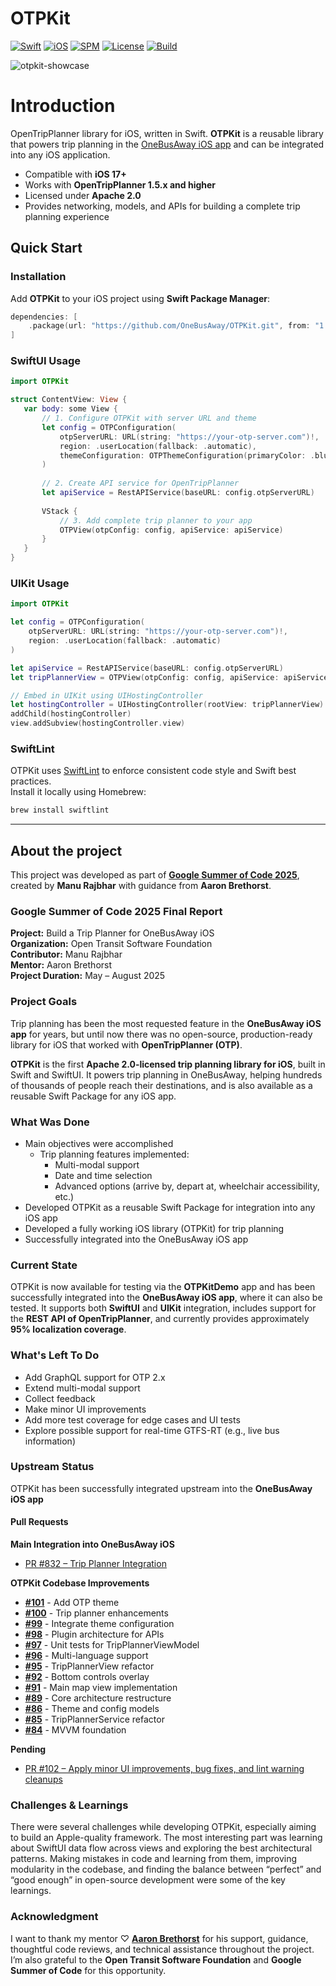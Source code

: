 # OTPKit

[![Swift](https://img.shields.io/badge/Swift-5.9-orange.svg)](https://swift.org)
[![iOS](https://img.shields.io/badge/iOS-17.0%2B-lightgrey.svg)](https://developer.apple.com/ios/)
[![SPM](https://img.shields.io/badge/SPM-Supported-brightgreen.svg)](https://swift.org/package-manager/)
[![License](https://img.shields.io/badge/License-Apache%202.0-blue.svg)](LICENSE)
[![Build](https://github.com/OneBusAway/otpkit/actions/workflows/ci.yml/badge.svg)](https://github.com/OneBusAway/otpkit/actions)


![otpkit-showcase](https://github.com/user-attachments/assets/c5f819f0-4803-4a6e-86df-55f2677499c3)



# Introduction
OpenTripPlanner library for iOS, written in Swift.
**OTPKit** is a reusable library that powers trip planning in the [OneBusAway iOS app](https://github.com/OneBusAway/onebusaway-ios) and can be integrated into any iOS application.  

- Compatible with **iOS 17+**  
- Works with **OpenTripPlanner 1.5.x and higher**
- Licensed under **Apache 2.0**  
- Provides networking, models, and APIs for building a complete trip planning experience

## Quick Start

### Installation

Add **OTPKit** to your iOS project using **Swift Package Manager**:  

```swift
dependencies: [
    .package(url: "https://github.com/OneBusAway/OTPKit.git", from: "1.0.0")
]
``` 
### SwiftUI Usage
```swift
import OTPKit

struct ContentView: View {
   var body: some View {
       // 1. Configure OTPKit with server URL and theme
       let config = OTPConfiguration(
           otpServerURL: URL(string: "https://your-otp-server.com")!,
           region: .userLocation(fallback: .automatic),
           themeConfiguration: OTPThemeConfiguration(primaryColor: .blue, secondaryColor: .gray)
       )
       
       // 2. Create API service for OpenTripPlanner
       let apiService = RestAPIService(baseURL: config.otpServerURL)
       
       VStack {
           // 3. Add complete trip planner to your app
           OTPView(otpConfig: config, apiService: apiService)
       }
   }
}
```

### UIKit Usage

```swift
import OTPKit

let config = OTPConfiguration(
    otpServerURL: URL(string: "https://your-otp-server.com")!,
    region: .userLocation(fallback: .automatic)
)

let apiService = RestAPIService(baseURL: config.otpServerURL)
let tripPlannerView = OTPView(otpConfig: config, apiService: apiService)

// Embed in UIKit using UIHostingController
let hostingController = UIHostingController(rootView: tripPlannerView)
addChild(hostingController)
view.addSubview(hostingController.view)

```

### SwiftLint

OTPKit uses [SwiftLint](https://github.com/realm/SwiftLint) to enforce consistent code style and Swift best practices.  
Install it locally using Homebrew:

```bash
brew install swiftlint
```

<hr>


## About the project


This project was developed as part of **[Google Summer of Code 2025](https://summerofcode.withgoogle.com/programs/2025/projects/7hA4Gs1k)**, created by **Manu Rajbhar** with guidance from **Aaron Brethorst**.  


### Google Summer of Code 2025 Final Report

**Project:** Build a Trip Planner for OneBusAway iOS  
**Organization:** Open Transit Software Foundation  
**Contributor:** Manu Rajbhar  
**Mentor:** Aaron Brethorst  
**Project Duration:** May – August 2025  

### Project Goals
Trip planning has been the most requested feature in the **OneBusAway iOS app** for years, but until now there was no open-source, production-ready library for iOS that worked with **OpenTripPlanner (OTP)**.  

**OTPKit** is the first **Apache 2.0-licensed trip planning library for iOS**, built in Swift and SwiftUI. It powers trip planning in OneBusAway, helping hundreds of thousands of people reach their destinations, and is also available as a reusable Swift Package for any iOS app.  

### What Was Done
- Main objectives were accomplished
    - Trip planning features implemented:  
      - Multi-modal support  
      - Date and time selection  
      - Advanced options (arrive by, depart at, wheelchair accessibility, etc.)  
- Developed OTPKit as a reusable Swift Package for integration into any iOS app   
- Developed a fully working iOS library (OTPKit) for trip planning  
- Successfully integrated into the OneBusAway iOS app  

### Current State
OTPKit is now available for testing via the **OTPKitDemo** app and has been successfully integrated into the **OneBusAway iOS app**, where it can also be tested. It supports both **SwiftUI** and **UIKit** integration, includes support for the **REST API of OpenTripPlanner**, and currently provides approximately **95% localization coverage**.  

### What's Left To Do  

- Add GraphQL support for OTP 2.x  
- Extend multi-modal support  
- Collect feedback  
- Make minor UI improvements  
- Add more test coverage for edge cases and UI tests  
- Explore possible support for real-time GTFS-RT (e.g., live bus information)  

### Upstream Status
OTPKit has been successfully integrated upstream into the **OneBusAway iOS app** 
#### Pull Requests

**Main Integration into OneBusAway iOS**  
- [PR #832 – Trip Planner Integration](https://github.com/OneBusAway/onebusaway-ios/pull/832)

**OTPKit Codebase Improvements**  
- **[#101](https://github.com/OneBusAway/otpkit/pull/101)** - Add OTP theme
- **[#100](https://github.com/OneBusAway/otpkit/pull/100)** - Trip planner enhancements  
- **[#99](https://github.com/OneBusAway/otpkit/pull/99)** - Integrate theme configuration
- **[#98](https://github.com/OneBusAway/otpkit/pull/98)** - Plugin architecture for APIs
- **[#97](https://github.com/OneBusAway/otpkit/pull/97)** - Unit tests for TripPlannerViewModel
- **[#96](https://github.com/OneBusAway/otpkit/pull/96)** - Multi-language support
- **[#95](https://github.com/OneBusAway/otpkit/pull/95)** - TripPlannerView refactor
- **[#92](https://github.com/OneBusAway/otpkit/pull/92)** - Bottom controls overlay
- **[#91](https://github.com/OneBusAway/otpkit/pull/91)** - Main map view implementation
- **[#89](https://github.com/OneBusAway/otpkit/pull/89)** - Core architecture restructure
- **[#86](https://github.com/OneBusAway/otpkit/pull/86)** - Theme and config models
- **[#85](https://github.com/OneBusAway/otpkit/pull/85)** - TripPlannerService refactor
- **[#84](https://github.com/OneBusAway/otpkit/pull/84)** - MVVM foundation 

**Pending**  
- [PR #102 – Apply minor UI improvements, bug fixes, and lint warning cleanups](https://github.com/OneBusAway/otpkit/pull/102)

### Challenges & Learnings
There were several challenges while developing OTPKit, especially aiming to build an Apple-quality framework. The most interesting part was learning about SwiftUI data flow across views and exploring the best architectural patterns. Making mistakes in code and learning from them, improving modularity in the codebase, and finding the balance between “perfect” and “good enough” in open-source development were some of the key learnings.  

### Acknowledgment  

I want to thank my mentor ♡ [**Aaron Brethorst**](https://github.com/aaronbrethorst) for his support, guidance, thoughtful code reviews, and technical assistance throughout the project. I’m also grateful to the **Open Transit Software Foundation** and **Google Summer of Code** for this opportunity.  
